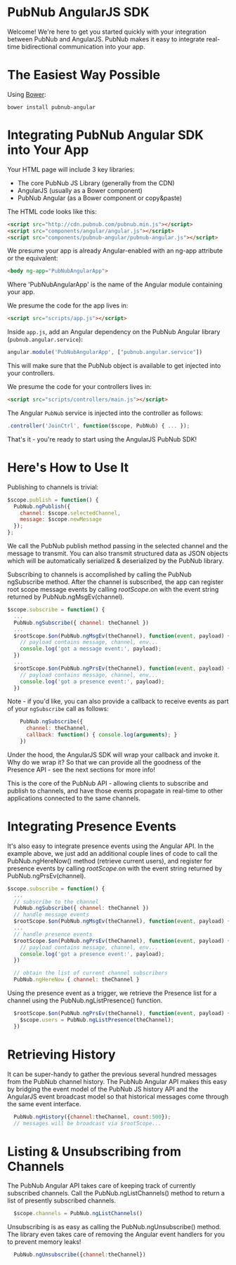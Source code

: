 # PubNub AngularJS SDK

Welcome! We're here to get you started quickly with your
integration between PubNub and AngularJS. PubNub makes it
easy to integrate real-time bidirectional communication
into your app.

# The Easiest Way Possible

Using [Bower](http://bower.io):

```bower install pubnub-angular```

# Integrating PubNub Angular SDK into Your App

Your HTML page will include 3 key libraries:

* The core PubNub JS Library (generally from the CDN)
* AngularJS (usually as a Bower component)
* PubNub Angular (as a Bower component or copy&paste)

The HTML code looks like this:

```html
<script src="http://cdn.pubnub.com/pubnub.min.js"></script>
<script src="components/angular/angular.js"></script>
<script src="components/pubnub-angular/pubnub-angular.js"></script>
```

We presume your app is already Angular-enabled with an ng-app
attribute or the equivalent:

```html
<body ng-app="PubNubAngularApp">
```
    
Where 'PubNubAngularApp' is the name of the Angular module
containing your app.

We presume the code for the app lives in:

```html
<script src="scripts/app.js"></script>
```

Inside ```app.js```, add an Angular dependency on the PubNub Angular library (```pubnub.angular.service```):

```javascript
angular.module('PubNubAngularApp', ["pubnub.angular.service"])
```

This will make sure that the PubNub object is available to get
injected into your controllers.

We presume the code for your controllers lives in:

```html
<script src="scripts/controllers/main.js"></script>
```

The Angular ```PubNub``` service is injected into the controller as follows:

```javascript
.controller('JoinCtrl', function($scope, PubNub) { ... });
```

That's it - you're ready to start using the AngularJS PubNub SDK!


# Here's How to Use It

Publishing to channels is trivial:

```javascript
$scope.publish = function() {
  PubNub.ngPublish({
    channel: $scope.selectedChannel,
    message: $scope.newMessage
  });
};
```

We call the PubNub publish method passing in the selected channel
and the message to transmit. You can also transmit structured
data as JSON objects which will be automatically serialized &
deserialized by the PubNub library.

Subscribing to channels is accomplished by calling the PubNub
ngSubscribe method. After the channel is subscribed, the app can
register root scope message events by calling $rootScope.$on with
the event string returned by PubNub.ngMsgEv(channel).

```javascript
$scope.subscribe = function() {
  ...
  PubNub.ngSubscribe({ channel: theChannel })
  ...
  $rootScope.$on(PubNub.ngMsgEv(theChannel), function(event, payload) {
    // payload contains message, channel, env...
    console.log('got a message event:', payload);    
  })
  ...
  $rootScope.$on(PubNub.ngPrsEv(theChannel), function(event, payload) {
    // payload contains message, channel, env...
    console.log('got a presence event:', payload);
  })
```

Note - if you'd like, you can also provide a callback to receive events
as part of your ```ngSubscribe``` call as follows:

```javascript
    PubNub.ngSubscribe({
      channel: theChannel,
      callback: function() { console.log(arguments); }
    })
```

Under the hood, the AngularJS SDK will wrap your callback and invoke
it. Why do we wrap it? So that we can provide all the goodness of the
Presence API - see the next sections for more info!

This is the core of the PubNub API - allowing clients to subscribe and
publish to channels, and have those events propagate in real-time to other
applications connected to the same channels.


# Integrating Presence Events

It's also easy to integrate presence events using the Angular API. In
the example above, we just add an additional couple lines of code to
call the PubNub.ngHereNow() method (retrieve current users), and register
for presence events by calling $rootScope.$on with the event string
returned by PubNub.ngPrsEv(channel).

```javascript
$scope.subscribe = function() {
  ...
  // subscribe to the channel
  PubNub.ngSubscribe({ channel: theChannel })
  // handle message events
  $rootScope.$on(PubNub.ngMsgEv(theChannel), function(event, payload) { ... })
  ...
  // handle presence events
  $rootScope.$on(PubNub.ngPrsEv(theChannel), function(event, payload) {
    // payload contains message, channel, env...
    console.log('got a presence event:', payload);
  })

  // obtain the list of current channel subscribers
  PubNub.ngHereNow { channel: theChannel }
```

Using the presence event as a trigger, we retrieve the Presence
list for a channel using the PubNub.ngListPresence() function.

```javascript
  $rootScope.$on(PubNub.ngPrsEv(theChannel), function(event, payload) {
    $scope.users = PubNub.ngListPresence(theChannel);
  })
```


# Retrieving History

It can be super-handy to gather the previous several hundred messages
from the PubNub channel history. The PubNub Angular API makes this easy
by bridging the event model of the PubNub JS history API and the AngularJS
event broadcast model so that historical messages come through the same
event interface.

```javascript
  PubNub.ngHistory({channel:theChannel, count:500});
  // messages will be broadcast via $rootScope...
```


# Listing & Unsubscribing from Channels

The PubNub Angular API takes care of keeping track of currently subscribed
channels. Call the PubNub.ngListChannels() method to return a list of presently
subscribed channels.

```javascript
  $scope.channels = PubNub.ngListChannels()
```

Unsubscribing is as easy as calling the PubNub.ngUnsubscribe() method. The
library even takes care of removing the Angular event handlers for you to
prevent memory leaks!

```javascript
  PubNub.ngUnsubscribe({channel:theChannel})
```

